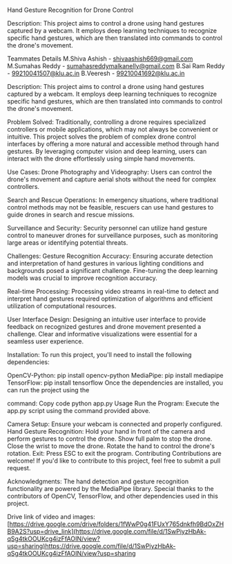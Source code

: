 Hand Gesture Recognition for Drone Control

Description:
This project aims to control a drone using hand gestures captured by a webcam. It employs deep learning techniques to recognize specific hand gestures, which are then translated into commands to control the drone's movement.

Teammates Details
M.Shiva Ashish - shivaashish669@gmail.com
M.Sumahas Reddy - sumahasreddymalkanelly@gmail.com
B.Sai Ram Reddy - 99210041507@klu.ac.in
B.Veeresh - 99210041692@klu.ac.in

Description:
This project aims to control a drone using hand gestures captured by a webcam. It employs deep learning techniques to recognize specific hand gestures, which are then translated into commands to control the drone's movement.

Problem Solved:
Traditionally, controlling a drone requires specialized controllers or mobile applications, which may not always be convenient or intuitive. This project solves the problem of complex drone control interfaces by offering a more natural and accessible method through hand gestures. By leveraging computer vision and deep learning, users can interact with the drone effortlessly using simple hand movements.

Use Cases:
Drone Photography and Videography: Users can control the drone's movement and capture aerial shots without the need for complex controllers.

Search and Rescue Operations: In emergency situations, where traditional control methods may not be feasible, rescuers can use hand gestures to guide drones in search and rescue missions.

Surveillance and Security: Security personnel can utilize hand gesture control to maneuver drones for surveillance purposes, such as monitoring large areas or identifying potential threats.

Challenges:
Gesture Recognition Accuracy: Ensuring accurate detection and interpretation of hand gestures in various lighting conditions and backgrounds posed a significant challenge. Fine-tuning the deep learning models was crucial to improve recognition accuracy.

Real-time Processing: Processing video streams in real-time to detect and interpret hand gestures required optimization of algorithms and efficient utilization of computational resources.

User Interface Design: Designing an intuitive user interface to provide feedback on recognized gestures and drone movement presented a challenge. Clear and informative visualizations were essential for a seamless user experience.

Installation:
To run this project, you'll need to install the following dependencies:

OpenCV-Python: pip install opencv-python
MediaPipe: pip install mediapipe
TensorFlow: pip install tensorflow
Once the dependencies are installed, you can run the project using the 

command:
Copy code
python app.py
Usage
Run the Program: Execute the app.py script using the command provided above.

Camera Setup: Ensure your webcam is connected and properly configured.
Hand Gesture Recognition: Hold your hand in front of the camera and perform gestures to control the drone.
Show full palm to stop the drone.
Close the wrist to move the drone.
Rotate the hand to control the drone's rotation.
Exit: Press ESC to exit the program.
Contributing
Contributions are welcome! If you'd like to contribute to this project, feel free to submit a pull request.

Acknowledgments:
The hand detection and gesture recognition functionality are powered by the MediaPipe library.
Special thanks to the contributors of OpenCV, TensorFlow, and other dependencies used in this project.

Drive link of video and images:
[https://drive.google.com/drive/folders/1fWwP0g41FUxY765dnkfh9BdOxZHB9A2S?usp=drive_link](https://drive.google.com/file/d/1SwPiyzHbAk-qSg4tkOOUKcg4izFfAOIN/view?usp=sharing)https://drive.google.com/file/d/1SwPiyzHbAk-qSg4tkOOUKcg4izFfAOIN/view?usp=sharing



